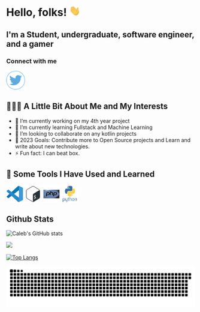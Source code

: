 # Hello, folks! <img src="./assets/wave.gif" width="30px">

## I'm a Student, undergraduate, software engineer, and a gamer

### Connect with me

<a href="https://www.twitter.com/CalebMundati/">
  <img height="50" src="./assets/twitter2.png"/>
</a>


## 👨🏻‍💻  A Little Bit About Me and My Interests 

- 🔭 I’m currently working on my 4th year project
- 🌱 I’m currently learning Fullstack and Machine Learning
- 👯 I’m looking to collaborate on any kotlin projects
- 🥅 2023 Goals: Contribute more to Open Source projects and Learn and write about new technologies.
- ⚡ Fun fact: I can beat box.




## 🚀 Some Tools I Have Used and Learned</h2>
<p align="left">
<img src="./assets/vs1.svg" alt="vscode" width="45" height="45"/>
<img src="./assets/bash.svg" alt="bash" width="45" height="45"/>
<img src="./assets/php.svg" alt="php" width="45" height="45"/>
<img src="./assets/python.svg" alt="python" width="45" height="45"/>
</p>


## Github Stats

![Caleb's GitHub stats](https://github-readme-stats.vercel.app/api?username=MundatiC&show_icons=true&hide=&count_private=true&title_color=gold&text_color=ffffff&icon_color=0891b2&bg_color=0f172a&hide_border=true&show_icons=true) 

![](https://github-readme-streak-stats.herokuapp.com/?user=MundatiC&stroke=ffffff&background=0f172a&ring=0891b2&fire=0891b2&currStreakNum=ffffff&currStreakLabel=0891b2&sideNums=ffffff&sideLabels=ffffff&dates=ffffff&hide_border=true)

[![Top Langs](https://github-readme-stats.vercel.app/api/top-langs/?username=MundatiC&layout=compact&theme=dark&bg_color=0f172a&title_color=gold)](https://github.com/MundatiC/github-readme-stats)

![Snake animation](https://github.com/MundatiC/MundatiC/blob/output/github-contribution-grid-snake.svg)
